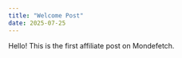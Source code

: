 ```yaml
---
title: "Welcome Post"
date: 2025-07-25
---
```


Hello! This is the first affiliate post on Mondefetch.